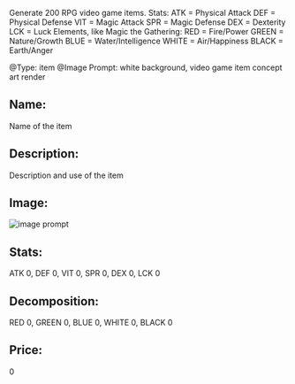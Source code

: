 Generate 200 RPG video game items.
Stats:
ATK = Physical Attack
DEF = Physical Defense
VIT = Magic Attack
SPR = Magic Defense
DEX = Dexterity
LCK = Luck
Elements, like Magic the Gathering:
RED = Fire/Power
GREEN = Nature/Growth
BLUE = Water/Intelligence
WHITE = Air/Happiness
BLACK = Earth/Anger

@Type: item
@Image Prompt: white background, video game item concept art render
## Name:
Name of the item
## Description:
Description and use of the item
## Image:
![image prompt]()
## Stats:
ATK 0, DEF 0, VIT 0, SPR 0, DEX 0, LCK 0
## Decomposition:
RED 0, GREEN 0, BLUE 0, WHITE 0, BLACK 0
## Price:
0